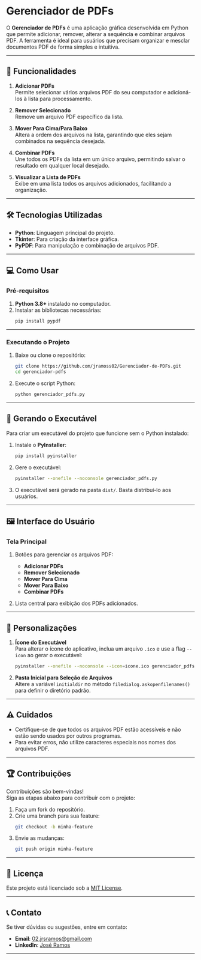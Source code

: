 # Gerenciador de PDFs

O **Gerenciador de PDFs** é uma aplicação gráfica desenvolvida em Python que permite adicionar, remover, alterar a sequência e combinar arquivos PDF. A ferramenta é ideal para usuários que precisam organizar e mesclar documentos PDF de forma simples e intuitiva.

---

## 🎯 **Funcionalidades**

1. **Adicionar PDFs**  
   Permite selecionar vários arquivos PDF do seu computador e adicioná-los à lista para processamento.

2. **Remover Selecionado**  
   Remove um arquivo PDF específico da lista.

3. **Mover Para Cima/Para Baixo**  
   Altera a ordem dos arquivos na lista, garantindo que eles sejam combinados na sequência desejada.

4. **Combinar PDFs**  
   Une todos os PDFs da lista em um único arquivo, permitindo salvar o resultado em qualquer local desejado.

5. **Visualizar a Lista de PDFs**  
   Exibe em uma lista todos os arquivos adicionados, facilitando a organização.

---

## 🛠️ **Tecnologias Utilizadas**

- **Python**: Linguagem principal do projeto.
- **Tkinter**: Para criação da interface gráfica.
- **PyPDF**: Para manipulação e combinação de arquivos PDF.

---

## 💻 **Como Usar**

### Pré-requisitos

1. **Python 3.8+** instalado no computador.
2. Instalar as bibliotecas necessárias:
   ```bash
   pip install pypdf
   ```

---

### Executando o Projeto

1. Baixe ou clone o repositório:
   ```bash
   git clone https://github.com/jramoss02/Gerenciador-de-PDFs.git
   cd gerenciador-pdfs
   ```

2. Execute o script Python:
   ```bash
   python gerenciador_pdfs.py
   ```

---

## 🚀 **Gerando o Executável**

Para criar um executável do projeto que funcione sem o Python instalado:

1. Instale o **PyInstaller**:
   ```bash
   pip install pyinstaller
   ```

2. Gere o executável:
   ```bash
   pyinstaller --onefile --noconsole gerenciador_pdfs.py
   ```

3. O executável será gerado na pasta `dist/`. Basta distribuí-lo aos usuários.

---

## 🖼️ **Interface do Usuário**

### Tela Principal
1. Botões para gerenciar os arquivos PDF:
   - **Adicionar PDFs**
   - **Remover Selecionado**
   - **Mover Para Cima**
   - **Mover Para Baixo**
   - **Combinar PDFs**

2. Lista central para exibição dos PDFs adicionados.

---

## 🔧 **Personalizações**

1. **Ícone do Executável**  
   Para alterar o ícone do aplicativo, inclua um arquivo `.ico` e use a flag `--icon` ao gerar o executável:
   ```bash
   pyinstaller --onefile --noconsole --icon=icone.ico gerenciador_pdfs.py
   ```

2. **Pasta Inicial para Seleção de Arquivos**  
   Altere a variável `initialdir` no método `filedialog.askopenfilenames()` para definir o diretório padrão.

---

## ⚠️ **Cuidados**

- Certifique-se de que todos os arquivos PDF estão acessíveis e não estão sendo usados por outros programas.
- Para evitar erros, não utilize caracteres especiais nos nomes dos arquivos PDF.

---

## 🏆 **Contribuições**

Contribuições são bem-vindas!  
Siga as etapas abaixo para contribuir com o projeto:

1. Faça um fork do repositório.
2. Crie uma branch para sua feature:
   ```bash
   git checkout -b minha-feature
   ```
3. Envie as mudanças:
   ```bash
   git push origin minha-feature
   ```

---

## 📄 **Licença**

Este projeto está licenciado sob a [MIT License](LICENSE).

---

## 📞 **Contato**

Se tiver dúvidas ou sugestões, entre em contato:
- **Email**: 02.jrsramos@gmail.com
- **LinkedIn**: [José Ramos](https://linkedin.com/in/josé-roberto-ramos)

--- 